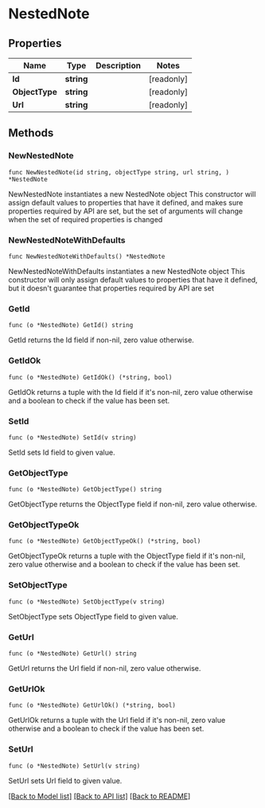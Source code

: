 # NestedNote

## Properties

Name | Type | Description | Notes
------------ | ------------- | ------------- | -------------
**Id** | **string** |  | [readonly] 
**ObjectType** | **string** |  | [readonly] 
**Url** | **string** |  | [readonly] 

## Methods

### NewNestedNote

`func NewNestedNote(id string, objectType string, url string, ) *NestedNote`

NewNestedNote instantiates a new NestedNote object
This constructor will assign default values to properties that have it defined,
and makes sure properties required by API are set, but the set of arguments
will change when the set of required properties is changed

### NewNestedNoteWithDefaults

`func NewNestedNoteWithDefaults() *NestedNote`

NewNestedNoteWithDefaults instantiates a new NestedNote object
This constructor will only assign default values to properties that have it defined,
but it doesn't guarantee that properties required by API are set

### GetId

`func (o *NestedNote) GetId() string`

GetId returns the Id field if non-nil, zero value otherwise.

### GetIdOk

`func (o *NestedNote) GetIdOk() (*string, bool)`

GetIdOk returns a tuple with the Id field if it's non-nil, zero value otherwise
and a boolean to check if the value has been set.

### SetId

`func (o *NestedNote) SetId(v string)`

SetId sets Id field to given value.


### GetObjectType

`func (o *NestedNote) GetObjectType() string`

GetObjectType returns the ObjectType field if non-nil, zero value otherwise.

### GetObjectTypeOk

`func (o *NestedNote) GetObjectTypeOk() (*string, bool)`

GetObjectTypeOk returns a tuple with the ObjectType field if it's non-nil, zero value otherwise
and a boolean to check if the value has been set.

### SetObjectType

`func (o *NestedNote) SetObjectType(v string)`

SetObjectType sets ObjectType field to given value.


### GetUrl

`func (o *NestedNote) GetUrl() string`

GetUrl returns the Url field if non-nil, zero value otherwise.

### GetUrlOk

`func (o *NestedNote) GetUrlOk() (*string, bool)`

GetUrlOk returns a tuple with the Url field if it's non-nil, zero value otherwise
and a boolean to check if the value has been set.

### SetUrl

`func (o *NestedNote) SetUrl(v string)`

SetUrl sets Url field to given value.



[[Back to Model list]](../README.md#documentation-for-models) [[Back to API list]](../README.md#documentation-for-api-endpoints) [[Back to README]](../README.md)



